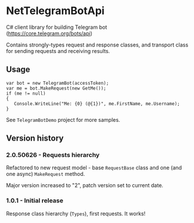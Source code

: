 # NetTelegramBotApi
C# client library for building Telegram bot (https://core.telegram.org/bots/api)

Contains strongly-types request and response classes, and transport class for sending requests and receiving results.

## Usage

    var bot = new TelegramBot(accessToken);
    var me = bot.MakeRequest(new GetMe());
    if (me != null)
    {
       Console.WriteLine("Me: {0} (@{1})", me.FirstName, me.Username);
    }

See `TelegramBotDemo` project for more samples.

## Version history

### 2.0.50626 - Requests hierarchy

Refactored to new request model - base `RequestBase` class and one (and one async) `MakeRequest` method.

Major version increased to "2", patch version set to current date.

### 1.0.1 - Initial release

Response class hierarchy (`Types`), first requests. It works!

